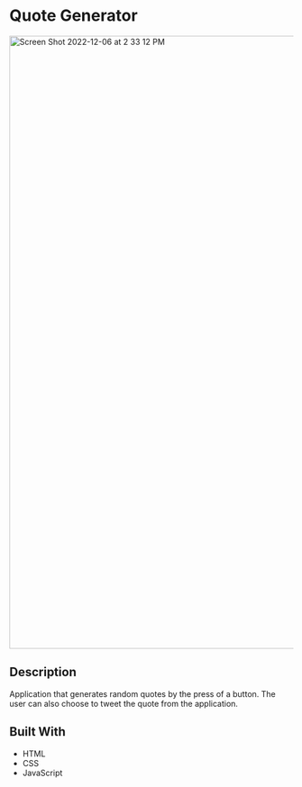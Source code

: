 # Quote Generator

<img width="1089" alt="Screen Shot 2022-12-06 at 2 33 12 PM" src="https://user-images.githubusercontent.com/68920695/206017265-a0f0a020-795a-42e3-a3b4-63620fb6b2d1.png">

## Description

Application that generates random quotes by the press of a button.  The user can also choose to tweet the quote from the application.

## Built With

- HTML
- CSS
- JavaScript
